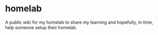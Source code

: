 # homelab
A public wiki for my homelab to share my learning and hopefully, in time, help someone setup their homelab.
